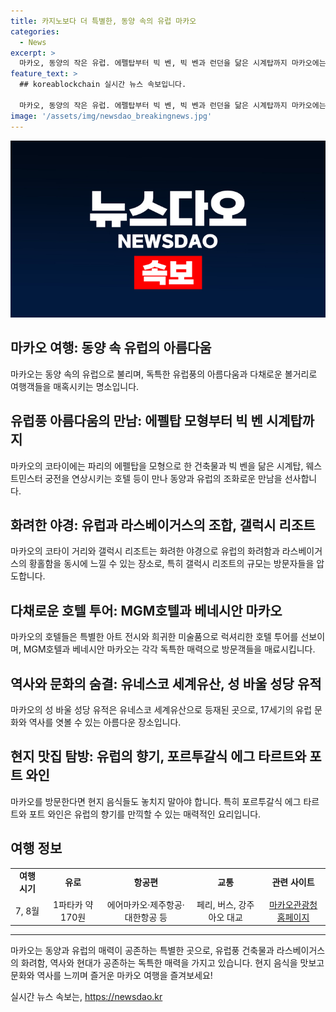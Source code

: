 ```yaml
---
title: 카지노보다 더 특별한, 동양 속의 유럽 마카오
categories:
  - News
excerpt: >
  마카오, 동양의 작은 유럽. 에펠탑부터 빅 벤, 빅 벤과 런던을 닮은 시계탑까지 마카오에는 동양 속의 유럽을 만날 수 있다. 갤럭시 리조트를 중심으로 한 코타이 거리의 화려한 야경은 마카오만의 매력을 느끼게 한다. MICE 도시로 변모한 마카오는 최근 새로운 아레나를 완공함으로써 기업 행사와 공연을 위한 장소로 주목받고 있다. 다양한 호텔 투어와 문화 체험, 맛있는 음식까지 마카오는 다채로운 매력을 지니고 있다. 유네스코 세계문화유산으로 등재된 성 바울 성당 유적은 유럽의 아침을 떠올리는 아름다움을 자랑한다. 3시간 50분 비행시간만으로 쉽게 방문할 수 있으니, 다가오는 여름 휴가 때 마카오를 방문해보는 것은 어떨까?
feature_text: >
  ## koreablockchain 실시간 뉴스 속보입니다.

  마카오, 동양의 작은 유럽. 에펠탑부터 빅 벤, 빅 벤과 런던을 닮은 시계탑까지 마카오에는 동양 속의 유럽을 만날 수 있다. 갤럭시 리조트를 중심으로 한 코타이 거리의 화려한 야경은 마카오만의 매력을 느끼게 한다. MICE 도시로 변모한 마카오는 최근 새로운 아레나를 완공함으로써 기업 행사와 공연을 위한 장소로 주목받고 있다. 다양한 호텔 투어와 문화 체험, 맛있는 음식까지 마카오는 다채로운 매력을 지니고 있다. 유네스코 세계문화유산으로 등재된 성 바울 성당 유적은 유럽의 아침을 떠올리는 아름다움을 자랑한다. 3시간 50분 비행시간만으로 쉽게 방문할 수 있으니, 다가오는 여름 휴가 때 마카오를 방문해보는 것은 어떨까?
image: '/assets/img/newsdao_breakingnews.jpg'
---
```


<p><img src="/assets/img/newsdao_breakingnews.jpg" alt="koreablockchain 속보" /></p>

<h2 data-ke-size="size26">마카오 여행: 동양 속 유럽의 아름다움</h2>

<p data-ke-size="size16">마카오는 동양 속의 유럽으로 불리며, 독특한 유럽풍의 아름다움과 다채로운 볼거리로 여행객들을 매혹시키는 명소입니다.</p>

<h2 data-ke-size="size24">유럽풍 아름다움의 만남: 에펠탑 모형부터 빅 벤 시계탑까지</h2>

<p data-ke-size="size16">마카오의 코타이에는 파리의 에펠탑을 모형으로 한 건축물과 빅 벤을 닮은 시계탑, 웨스트민스터 궁전을 연상시키는 호텔 등이 만나 동양과 유럽의 조화로운 만남을 선사합니다.</p>

<h2 data-ke-size="size24">화려한 야경: 유럽과 라스베이거스의 조합, 갤럭시 리조트</h2>

<p data-ke-size="size16">마카오의 코타이 거리와 갤럭시 리조트는 화려한 야경으로 유럽의 화려함과 라스베이거스의 황홀함을 동시에 느낄 수 있는 장소로, 특히 갤럭시 리조트의 규모는 방문자들을 압도합니다.</p>

<h2 data-ke-size="size24">다채로운 호텔 투어: MGM호텔과 베네시안 마카오</h2>

<p data-ke-size="size16">마카오의 호텔들은 특별한 아트 전시와 희귀한 미술품으로 럭셔리한 호텔 투어를 선보이며, MGM호텔과 베네시안 마카오는 각각 독특한 매력으로 방문객들을 매료시킵니다.</p>

<h2 data-ke-size="size24">역사와 문화의 숨결: 유네스코 세계유산, 성 바울 성당 유적</h2>

<p data-ke-size="size16">마카오의 성 바울 성당 유적은 유네스코 세계유산으로 등재된 곳으로, 17세기의 유럽 문화와 역사를 엿볼 수 있는 아름다운 장소입니다.</p>

<h2 data-ke-size="size24">현지 맛집 탐방: 유럽의 향기, 포르투갈식 에그 타르트와 포트 와인</h2>

<p data-ke-size="size16">마카오를 방문한다면 현지 음식들도 놓치지 말아야 합니다. 특히 포르투갈식 에그 타르트와 포트 와인은 유럽의 향기를 만끽할 수 있는 매력적인 요리입니다.</p>

<h2 data-ke-size="size24">여행 정보</h2>

<table>
  <tbody>
    <tr>
      <td style="text-align: center; height: 17px;"><b>여행 시기</b></td>
      <td style="text-align: center; height: 17px;"><b>유로</b></td>
      <td style="text-align: center; height: 17px;"><b>항공편</b></td>
      <td style="text-align: center; height: 17px;"><b>교통</b></td>
      <td style="text-align: center; height: 17px;"><b>관련 사이트</b></td>
    </tr>
    <tr>
      <td style="text-align: center; height: 17px;">7, 8월</td>
      <td style="text-align: center; height: 17px;">1파타카 약 170원</td>
      <td style="text-align: center; height: 17px;">에어마카오·제주항공·대한항공 등</td>
      <td style="text-align: center; height: 17px;">페리, 버스, 강주아오 대교</td>
      <td style="text-align: center; height: 17px;"><a href="링크URL">마카오관광청 홈페이지</a></td>
    </tr>
  </tbody>
</table>

<hr>

<p data-ke-size="size16">마카오는 동양과 유럽의 매력이 공존하는 특별한 곳으로, 유럽풍 건축물과 라스베이거스의 화려함, 역사와 현대가 공존하는 독특한 매력을 가지고 있습니다. 현지 음식을 맛보고 문화와 역사를 느끼며 즐거운 마카오 여행을 즐겨보세요!</p>
실시간 뉴스 속보는, <a href="https://newsdao.kr" rel="dofollow">https://newsdao.kr</a>



